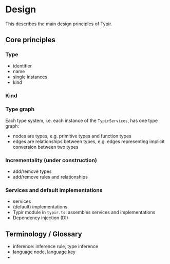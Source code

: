 # Design

This describes the main design principles of Typir.

## Core principles

### Type

- identifier
- name
- single instances
- kind

### Kind

### Type graph

Each type system, i.e. each instance of the `TypirServices`, has one type graph:

- nodes are types, e.g. primitive types and function types
- edges are relationships between types, e.g. edges representing implicit conversion between two types

### Incrementality (under construction)

- add/remove types
- add/remove rules and relationships

### Services and default implementations

- services
- (default) implementations
- Typir module in `typir.ts`: assembles services and implementations
- Dependency injection (DI)


## Terminology / Glossary

- inference: inference rule, type inference
- language node, language key
-

